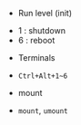 * Run level (init)
- 1 : shutdown
- 6 : reboot

* Terminals
- `Ctrl+Alt+1~6`

* mount
- `mount`, `umount`

